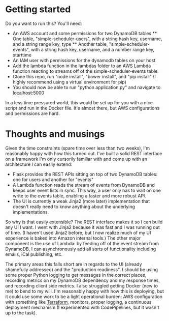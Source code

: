 Getting started
===============
Do you want to run this? You'll need:
* An AWS account and some permissions for two DynamoDB tables
** One table, "simple-scheduler-users", with a string hash key, 
  username, and a string range key, type
** Another table, "simple-scheduler-events", with a string hash
  key, username, and a number range key, starttime
* An IAM user with permissions for the dynamodb tables on your host
* Add the lambda function in the lambdas folder to an AWS Lambda
  function reacting to streams off of the simple-scheduler-events
  table.
* Clone this repo, run "node install", "bower install", and 
  "pip install" (I highly recommend using a virtual environment
  for pip)
* You should now be able to run "python application.py" and navigate
  to localhost:5000

In a less time pressured world, this would be set up for you with a
nice script and run in the Docker file. It's almost there, but AWS
configurations and permissions are hard.

Thoughts and musings
====================
Given the time constraints (spare time over less than two weeks), 
I'm reasonably happy with how this turned out. I've built a solid
REST interface on a framework I'm only cursorily familiar with
and come up with an architecture I can easily extend:

* Flask provides the REST APIs sitting on top of two DynamoDB tables:
  one for users and another for "events"
* A Lambda function reads the stream of events from DynamoDB and keeps
  user event lists in sync. This way, a user only has to wait on one
  write to the events table, enabling a faster and more robust API.
* The UI is currently a weak Jinja2 (more later) implementation that
  doesn't really need to know anything about the underlying 
  implementations.

So why is that easily extensible? The REST interface makes it so I
can build any UI I want. I went with Jinja2 because it was fast and
I was running out of time. (I haven't used Jinja2 before, but I
now realize much of my UI experience is baked into Amazon internal
tools.) The other major component is the use of Lambda: by feeding
off of the event stream from DynamoDB, I can asynchronously add
all sorts of functionality including emails, iCal publishing, etc.

The primary areas this falls short are in regards to the UI (already
shamefully addressed) and the "production readiness". I should be
using some proper Python logging to get messages in the correct
places, recording metrics on my DynamoDB dependency and my response
times, and recording client side metrics. I also struggled getting
Docker (new to me) to bend to my will. I'm reasonably happy with
how this is deploying, but it could use some work to be a light
operational burden: AWS configuration with something like 
[Terraform](http://terraform.io/), monitors, proper logging, 
a continuous deployment mechanism (I experimented with CodePipelines,
but it wasn't up to the task).
